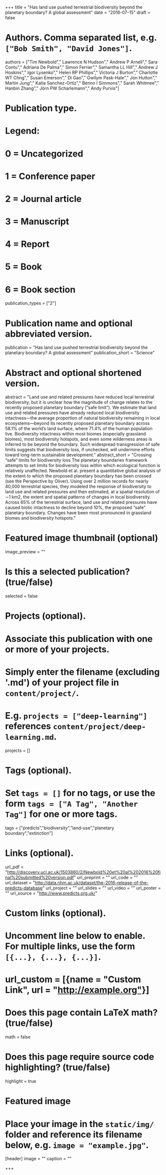 +++
title = "Has land use pushed terrestrial biodiversity beyond the planetary boundary? A global assessment"
date = "2016-07-15"
draft = false

# Authors. Comma separated list, e.g. `["Bob Smith", "David Jones"]`.
authors = ["Tim Newbold"," Lawrence N Hudson"," Andrew P Arnell"," Sara Contu"," Adriana De Palma"," Simon Ferrier"," Samantha LL Hill"," Andrew J Hoskins"," Igor Lysenko"," Helen RP Phillips"," Victoria J Burton"," Charlotte WT Chng"," Susan Emerson"," Di Gao"," Gwilym Pask-Hale"," Jon Hutton"," Martin Jung"," Katia Sanchez-Ortiz"," Benno I Simmons"," Sarah Whitmee"," Hanbin Zhang"," Jörn PW Scharlemann"," Andy Purvis"]

# Publication type.
# Legend:
# 0 = Uncategorized
# 1 = Conference paper
# 2 = Journal article
# 3 = Manuscript
# 4 = Report
# 5 = Book
# 6 = Book section
publication_types = ["2"]

# Publication name and optional abbreviated version.
publication = "Has land use pushed terrestrial biodiversity beyond the planetary boundary? A global assessment"
publication_short = "Science"

# Abstract and optional shortened version.
abstract = "Land use and related pressures have reduced local terrestrial biodiversity, but it is unclear how the magnitude of change relates to the recently proposed planetary boundary (“safe limit”). We estimate that land use and related pressures have already reduced local biodiversity intactness—the average proportion of natural biodiversity remaining in local ecosystems—beyond its recently proposed planetary boundary across 58.1% of the world’s land surface, where 71.4% of the human population live. Biodiversity intactness within most biomes (especially grassland biomes), most biodiversity hotspots, and even some wilderness areas is inferred to be beyond the boundary. Such widespread transgression of safe limits suggests that biodiversity loss, if unchecked, will undermine efforts toward long-term sustainable development."
abstract_short = "Crossing “safe” limits for biodiversity loss  The planetary boundaries framework attempts to set limits for biodiversity loss within which ecological function is relatively unaffected. Newbold et al. present a quantitative global analysis of the extent to which the proposed planetary boundary has been crossed (see the Perspective by Oliver). Using over 2 million records for nearly 40,000 terrestrial species, they modeled the response of biodiversity to land use and related pressures and then estimated, at a spatial resolution of ∼1 km2, the extent and spatial patterns of changes in local biodiversity. Across 65% of the terrestrial surface, land use and related pressures have caused biotic intactness to decline beyond 10%, the proposed “safe” planetary boundary. Changes have been most pronounced in grassland biomes and biodiversity hotspots."

# Featured image thumbnail (optional)
image_preview = ""

# Is this a selected publication? (true/false)
selected = false

# Projects (optional).
#   Associate this publication with one or more of your projects.
#   Simply enter the filename (excluding '.md') of your project file in `content/project/`.
#   E.g. `projects = ["deep-learning"]` references `content/project/deep-learning.md`.
projects = []

# Tags (optional).
#   Set `tags = []` for no tags, or use the form `tags = ["A Tag", "Another Tag"]` for one or more tags.
tags = ["predicts","biodiversity","land-use","planetary boundary","extinction"]

# Links (optional).
url_pdf = "http://discovery.ucl.ac.uk/1503860/2/Newbold%20et%20al%202016%20final%20submitted%20version.pdf"
url_preprint = ""
url_code = ""
url_dataset = "http://data.nhm.ac.uk/dataset/the-2016-release-of-the-predicts-database"
url_project = ""
url_slides = ""
url_video = ""
url_poster = ""
url_source = "http://www.predicts.org.uk/"

# Custom links (optional).
#   Uncomment line below to enable. For multiple links, use the form `[{...}, {...}, {...}]`.
# url_custom = [{name = "Custom Link", url = "http://example.org"}]

# Does this page contain LaTeX math? (true/false)
math = false

# Does this page require source code highlighting? (true/false)
highlight = true

# Featured image
# Place your image in the `static/img/` folder and reference its filename below, e.g. `image = "example.jpg"`.
[header]
image = ""
caption = ""

+++
